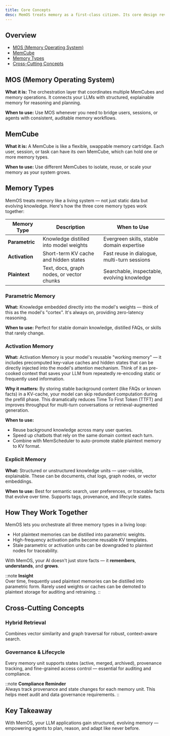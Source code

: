 ```yaml
---
title: Core Concepts
desc: MemOS treats memory as a first-class citizen. Its core design revolves around how to orchestrate, store, retrieve, and govern memory for your LLM applications.
---
```


## Overview

* [MOS (Memory Operating System)](#mos-memory-operating-system)
* [MemCube](#️memcube)
* [Memory Types](#memory-types)
* [Cross-Cutting Concepts](#cross-cutting-concepts)


## MOS (Memory Operating System)

**What it is:**
The orchestration layer that coordinates multiple MemCubes and memory operations. It connects your LLMs with structured, explainable memory for reasoning and planning.

**When to use:**
Use MOS whenever you need to bridge users, sessions, or agents with consistent, auditable memory workflows.

## MemCube

**What it is:**
A MemCube is like a flexible, swappable memory cartridge. Each user, session, or task can have its own MemCube, which can hold one or more memory types.

**When to use:**
Use different MemCubes to isolate, reuse, or scale your memory as your system grows.

## Memory Types

MemOS treats memory like a living system — not just static data but evolving knowledge. Here's how the three core memory types work together:

| Memory Type    | Description                                  | When to Use                                 |
|----------------|----------------------------------------------|---------------------------------------------|
| **Parametric** | Knowledge distilled into model weights        | Evergreen skills, stable domain expertise   |
| **Activation** | Short-term KV cache and hidden states         | Fast reuse in dialogue, multi-turn sessions |
| **Plaintext**  | Text, docs, graph nodes, or vector chunks     | Searchable, inspectable, evolving knowledge |

### Parametric Memory

**What:**
Knowledge embedded directly into the model's weights — think of this as the model's "cortex". It's always on, providing zero-latency reasoning.

**When to use:**
Perfect for stable domain knowledge, distilled FAQs, or skills that rarely change.

### Activation Memory

**What:**
Activation Memory is your model's reusable "working memory" — it includes precomputed key-value caches and hidden states that can be directly injected into the model's attention mechanism.
Think of it as pre-cooked context that saves your LLM from repeatedly
re-encoding static or frequently used information.

**Why it matters:**
By storing stable background content (like FAQs or known facts) in a KV-cache, your model can skip redundant computation during the prefill phase.
This dramatically reduces Time To First Token (TTFT) and improves throughput for multi-turn conversations or retrieval-augmented generation.

**When to use:**
- Reuse background knowledge across many user queries.
- Speed up chatbots that rely on the same domain context each turn.
- Combine with MemScheduler to auto-promote stable plaintext memory to KV format.

### Explicit Memory

**What:**
Structured or unstructured knowledge units — user-visible, explainable. These can be documents, chat logs, graph nodes, or vector embeddings.

**When to use:**
Best for semantic search, user preferences, or traceable facts that evolve over time. Supports tags, provenance, and lifecycle states.


## How They Work Together

MemOS lets you orchestrate all three memory types in a living loop:

- Hot plaintext memories can be distilled into parametric weights.
- High-frequency activation paths become reusable KV templates.
- Stale parametric or activation units can be downgraded to plaintext nodes for traceability.

With MemOS, your AI doesn't just store facts — it **remembers**, **understands**, and **grows**.

::note
**Insight**<br>
  Over time, frequently used plaintext memories can be distilled into parametric form.
  Rarely used weights or caches can be demoted to plaintext storage for auditing and retraining.
::

## Cross-Cutting Concepts

### Hybrid Retrieval

Combines vector similarity and graph traversal for robust, context-aware search.

### Governance & Lifecycle

Every memory unit supports states (active, merged, archived), provenance tracking, and fine-grained access control — essential for auditing and compliance.

::note
**Compliance Reminder**<br>
Always track provenance and state changes for each memory unit.
  This helps meet audit and data governance requirements.
::

## Key Takeaway

With MemOS, your LLM applications gain structured, evolving memory — empowering agents to plan, reason, and adapt like never before.
